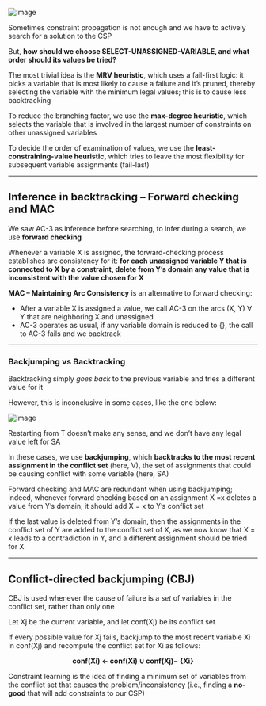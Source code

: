 ![image](../pictures/1%205.png)

Sometimes constraint propagation is not enough and we have to actively search for a solution to the CSP

But, **how should we choose SELECT-UNASSIGNED-VARIABLE, and what order should its values be tried?**

The most trivial idea is the **MRV heuristic**, which uses a fail-first logic: it picks a variable that is most likely to cause a failure and it’s pruned, thereby selecting the variable with the minimum legal values; this is to cause less backtracking

To reduce the branching factor, we use the **max-degree heuristic**, which selects the variable that is involved in the largest number of constraints on other unassigned variables

To decide the order of examination of values, we use the **least-constraining-value heuristic,** which tries to leave the most flexibility for subsequent variable assignments (fail-last)

------------------

## Inference in backtracking – Forward checking and MAC

We saw AC-3 as inference before searching, to infer during a search, we use **forward checking**

Whenever a variable X is assigned, the forward-checking process establishes arc consistency for it: **for each unassigned variable Y that is connected to X by a constraint, delete from Y’s domain any value that is inconsistent with the value chosen for X**

**MAC – Maintaining Arc Consistency** is an alternative to forward checking:

- After a variable X is assigned a value, we call AC-3 on the arcs (X, Y) ∀ Y that are neighboring X and unassigned
- AC-3 operates as usual, if any variable domain is reduced to {}, the call to AC-3 fails and we backtrack

--------------

### Backjumping vs Backtracking

Backtracking simply *goes back* to the previous variable and tries a different value for it

However, this is inconclusive in some cases, like the one below:

![image](../pictures/2%204.png)

Restarting from T doesn’t make any sense, and we don’t have any legal value left for SA

In these cases, we use **backjumping**, which **backtracks to the most recent assignment in the conflict set** (here, V), the set of assignments that could be causing conflict with some variable (here, SA)

Forward checking and MAC are redundant when using backjumping; indeed, whenever forward checking based on an assignment X =x deletes a value from Y’s domain, it should add X = x to Y’s conflict set

If the last value is deleted from Y’s domain, then the assignments in the conflict set of Y are added to the conflict set of X, as we now know that X = x leads to a contradiction in Y, and a different assignment should be tried for X

----------------

## Conflict-directed backjumping (CBJ)

CBJ is used whenever the cause of failure is a *set* of variables in the conflict set, rather than only one

Let Xj be the current variable, and let conf(Xj) be its conflict set

If every possible value for Xj fails, backjump to the most recent variable Xi in conf(Xj) and recompute the conflict set for Xi as follows: 

<p align="center">
<b>conf(Xi) ← conf(Xi) ∪ conf(Xj)− {Xi}</b>
</p> 

Constraint learning is the idea of finding a minimum set of variables from the conflict set that causes the problem/inconsistency (i.e., finding a **no-good** that will add constraints to our CSP)
